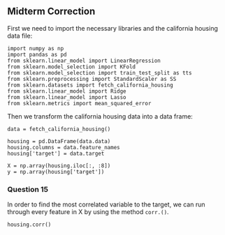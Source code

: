 ## Midterm Correction 

First we need to import the necessary libraries and the california housing data file: 

```
import numpy as np
import pandas as pd
from sklearn.linear_model import LinearRegression
from sklearn.model_selection import KFold
from sklearn.model_selection import train_test_split as tts
from sklearn.preprocessing import StandardScaler as SS
from sklearn.datasets import fetch_california_housing
from sklearn.linear_model import Ridge
from sklearn.linear_model import Lasso
from sklearn.metrics import mean_squared_error
```

Then we transform the california housing data into a data frame:

```
data = fetch_california_housing()

housing = pd.DataFrame(data.data)
housing.columns = data.feature_names
housing['target'] = data.target

X = np.array(housing.iloc[:, :8])
y = np.array(housing['target'])
```


### Question 15

In order to find the most correlated variable to the target, we can run through every feature in X by using the method `corr.()`. 

```
housing.corr()
```









